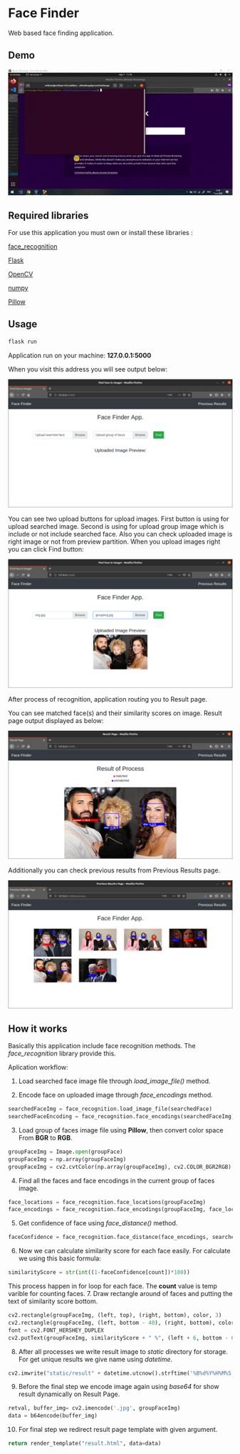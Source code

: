 # Face Finder

Web based face finding application.

## Demo

![Demo](outputs/demo.gif)

## Required libraries

For use this application you must own or install these libraries : 

[face_recognition](https://github.com/ageitgey/face_recognition)

[Flask](https://pypi.org/project/Flask/)

[OpenCV](https://pypi.org/project/Flask/)

[numpy](https://pypi.org/project/numpy/)

[Pillow](https://pypi.org/project/Pillow/)


## Usage

```bash
flask run
```
Application run on your machine: **127.0.0.1:5000**

When you visit this address you will see output below:

![MainPage](outputs/1.png)

You can see two upload buttons for upload images. First button is using for upload searched image. Second is using for upload group image which is include or not include searched face. Also you can check uploaded image is right image or not from preview partition. When you upload images right you can click Find button:


![UploadedImages](outputs/2.png)

After process of recognition, application routing you to Result page. 


You can see matched face(s) and their similarity scores on image. Result page output displayed as below: 

![Results](outputs/3.png)

Additionally you can check previous results from Previous Results page. 

![PreviousResults](outputs/4.png)


## How it works

Basically this application include face recognition methods. The _face_recognition_ library provide this.

Aplication workflow:

1. Load searched face image file through _load_image_file()_ method.

2. Encode face on uploaded image through _face_encodings_ method.
```python 
searchedFaceImg = face_recognition.load_image_file(searchedFace)
searchedFaceEncoding = face_recognition.face_encodings(searchedFaceImg)[0]
```
3. Load group of faces image file using  **Pillow**, then convert color space From **BGR** to **RGB**.
```python
groupFaceImg = Image.open(groupFace)
groupFaceImg = np.array(groupFaceImg)
groupFaceImg = cv2.cvtColor(np.array(groupFaceImg), cv2.COLOR_BGR2RGB)
```
4. Find all the faces and face encodings in the current group of faces image.
```python
face_locations = face_recognition.face_locations(groupFaceImg)
face_encodings = face_recognition.face_encodings(groupFaceImg, face_locations)
```
5. Get confidence of face using _face_distance()_ method.
```python
faceConfidence = face_recognition.face_distance(face_encodings, searchedFaceEncoding)    
```
6. Now we can calculate similarity score for each face easily. For calculate we using this basic formula:
```python
similarityScore = str(int((1-faceConfidence[count])*100))
```
This process happen in for loop for each face. The **count** value is temp varible for counting faces.
7. Draw rectangle around of faces and putting the text of similarity score bottom.
```python
cv2.rectangle(groupFaceImg, (left, top), (right, bottom), color, 3)
cv2.rectangle(groupFaceImg, (left, bottom - 40), (right, bottom), color, cv2.FILLED)
font = cv2.FONT_HERSHEY_DUPLEX
cv2.putText(groupFaceImg, similarityScore + " %", (left + 6, bottom - 6), font, 0.7, (255, 255, 255), 1)
```
8. After all processes we write result image to _static_ directory for storage. For get unique results we give name using _datetime_.
```python
cv2.imwrite("static/result" + datetime.utcnow().strftime('%B%d%Y%H%M%S') +".jpg", groupFaceImg)
```
9. Before the final step we encode image again using _base64_ for show result dynamically on Result Page.
```python
retval, buffer_img= cv2.imencode('.jpg', groupFaceImg)
data = b64encode(buffer_img)
```
10. For final step we redirect result page template with given argument.
```python
return render_template("result.html", data=data)
```
